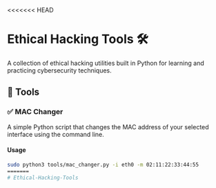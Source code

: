 <<<<<<< HEAD
# Ethical Hacking Tools 🛠️

A collection of ethical hacking utilities built in Python for learning and practicing cybersecurity techniques.

## 🐍 Tools

### ✅ MAC Changer
A simple Python script that changes the MAC address of your selected interface using the command line.

#### Usage
```bash
sudo python3 tools/mac_changer.py -i eth0 -m 02:11:22:33:44:55
=======
# Ethical-Hacking-Tools
